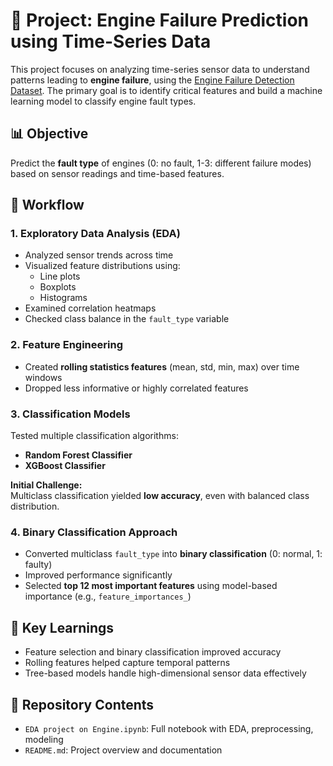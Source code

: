 # 🔧 Project: Engine Failure Prediction using Time-Series Data

This project focuses on analyzing time-series sensor data to understand patterns leading to **engine failure**, using the [Engine Failure Detection Dataset](https://www.kaggle.com/datasets). The primary goal is to identify critical features and build a machine learning model to classify engine fault types.

## 📊 Objective

Predict the **fault type** of engines (0: no fault, 1-3: different failure modes) based on sensor readings and time-based features.

## 🧰 Workflow

### 1. Exploratory Data Analysis (EDA)
- Analyzed sensor trends across time
- Visualized feature distributions using:
  - Line plots
  - Boxplots
  - Histograms
- Examined correlation heatmaps
- Checked class balance in the `fault_type` variable

### 2. Feature Engineering
- Created **rolling statistics features** (mean, std, min, max) over time windows
- Dropped less informative or highly correlated features

### 3. Classification Models
Tested multiple classification algorithms:
- **Random Forest Classifier**
- **XGBoost Classifier**

**Initial Challenge:**  
Multiclass classification yielded **low accuracy**, even with balanced class distribution.

### 4. Binary Classification Approach
- Converted multiclass `fault_type` into **binary classification** (0: normal, 1: faulty)
- Improved performance significantly
- Selected **top 12 most important features** using model-based importance (e.g., `feature_importances_`)

## 🧠 Key Learnings
- Feature selection and binary classification improved accuracy
- Rolling features helped capture temporal patterns
- Tree-based models handle high-dimensional sensor data effectively

## 📁 Repository Contents
- `EDA project on Engine.ipynb`: Full notebook with EDA, preprocessing, modeling
- `README.md`: Project overview and documentation


